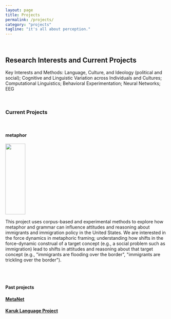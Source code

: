 ```yaml
---
layout: page
title: Projects
permalink: /projects/
category: "projects"
tagline: "it's all about perception."
---
```


<br>

<h2>Research Interests and Current Projects</h2>

<p>Key Interests and Methods: Language, Culture, and Ideology (political and social); Cognitive and Linguistic Variation across Individuals and Cultures; Computational Linguistics; Behavioral Experimentation; Neural Networks; EEG</p>
<br>
<h3>Current Projects</h3>
<br>
<h4>metaphor</h4>
<div layout="row" layout-sm="column">
<img class="imageclass" src="https://i.pinimg.com/736x/a6/a5/cc/a6a5cc35323fcfc8634765e96c2f00a8--mexican-american-political-news.jpg" width="35%" height="220"/> <!-- https://3.bp.blogspot.com/-yv27pVFE8B8/V4FmnYhTUKI/AAAAAAAAymY/lS0OLIWl6EsPpbNLNX2kduMuu5nVnn38wCKgB/s1600/similes%2B14.png, https://mortenkamp.files.wordpress.com/2013/03/sports-metaphors-in-hr.gif -->
<br>
<div>
<p>This project uses corpus-based and experimental
          methods to explore how metaphor and grammar can influence attitudes and reasoning
          about immigrants and immigration policy in the United States. We are
          interested in the force dynamics in metaphoric framing; understanding how shifts in the force-dynamic construal of a
          target concept (e.g., a social problem such as immigration) lead to shifts in attitudes and reasoning about
          that target concept (e.g., "immigrants are flooding over the border", "immigrants are trickling over the border").
          </p>
<br>
<br>
<h4>Past projects</h4>
<h4><a href="https://metanet.icsi.berkeley.edu/metanet/"><b>MetaNet</b></a></h4>
<h4><a href="http://linguistics.berkeley.edu/~karuk/resources.php"><b>Karuk Language Project</b></a></h4>
